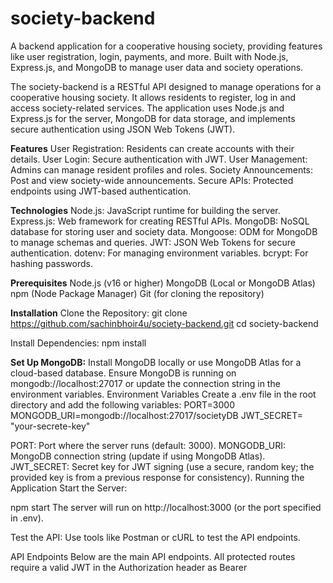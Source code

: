 # society-backend
A backend application for a cooperative housing society, providing features like user registration, login, payments, and more. Built with Node.js, Express.js, and MongoDB to manage user data and society operations.

The society-backend is a RESTful API designed to manage operations for a cooperative housing society. It allows residents to register, log in and access society-related services. The application uses Node.js and Express.js for the server, MongoDB for data storage, and implements secure authentication using JSON Web Tokens (JWT).

**Features**
User Registration: Residents can create accounts with their details.
User Login: Secure authentication with JWT.
User Management: Admins can manage resident profiles and roles.
Society Announcements: Post and view society-wide announcements.
Secure APIs: Protected endpoints using JWT-based authentication.

**Technologies**
Node.js: JavaScript runtime for building the server.
Express.js: Web framework for creating RESTful APIs.
MongoDB: NoSQL database for storing user and society data.
Mongoose: ODM for MongoDB to manage schemas and queries.
JWT: JSON Web Tokens for secure authentication.
dotenv: For managing environment variables.
bcrypt: For hashing passwords.

**Prerequisites**
Node.js (v16 or higher)
MongoDB (Local or MongoDB Atlas)
npm (Node Package Manager)
Git (for cloning the repository)

**Installation**
Clone the Repository: git clone https://github.com/sachinbhoir4u/society-backend.git
cd society-backend

Install Dependencies:
 npm install
 
**Set Up MongoDB:**
Install MongoDB locally or use MongoDB Atlas for a cloud-based database.
Ensure MongoDB is running on mongodb://localhost:27017 or update the connection string in the environment variables.
Environment Variables
Create a .env file in the root directory and add the following variables:
PORT=3000
MONGODB_URI=mongodb://localhost:27017/societyDB
JWT_SECRET= "your-secrete-key"

PORT: Port where the server runs (default: 3000).
MONGODB_URI: MongoDB connection string (update if using MongoDB Atlas).
JWT_SECRET: Secret key for JWT signing (use a secure, random key; the provided key is from a previous response for consistency).
Running the Application
Start the Server:

 npm start
 The server will run on http://localhost:3000 (or the port specified in .env).

Test the API:
Use tools like Postman or cURL to test the API endpoints.


API Endpoints
Below are the main API endpoints. All protected routes require a valid JWT in the Authorization header as Bearer <token>
